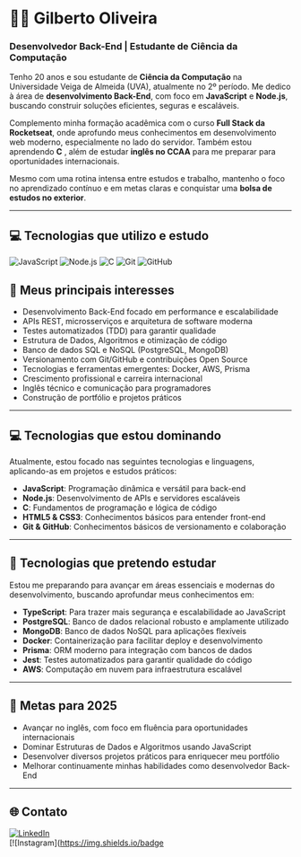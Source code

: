 # 👨‍💻 Gilberto Oliveira

### Desenvolvedor Back-End | Estudante de Ciência da Computação

Tenho 20 anos e sou estudante de **Ciência da Computação** na Universidade Veiga de Almeida (UVA), atualmente no 2º período. Me dedico à área de **desenvolvimento Back-End**, com foco em **JavaScript** e **Node.js**, buscando construir soluções eficientes, seguras e escaláveis.

Complemento minha formação acadêmica com o curso **Full Stack da Rocketseat**, onde aprofundo meus conhecimentos em desenvolvimento web moderno, especialmente no lado do servidor. Também estou aprendendo **C** , além de estudar **inglês no CCAA** para me preparar para oportunidades internacionais.

Mesmo com uma rotina intensa entre estudos e trabalho, mantenho o foco no aprendizado contínuo e em metas claras e conquistar uma **bolsa de estudos no exterior**.

---

## 💻 Tecnologias que utilizo e estudo

![JavaScript](https://img.shields.io/badge/-JavaScript-black?style=flat&logo=javascript)
![Node.js](https://img.shields.io/badge/-Node.js-339933?style=flat&logo=node.js&logoColor=white)
![C](https://img.shields.io/badge/-C-blue?style=flat&logo=c)
![Git](https://img.shields.io/badge/-Git-F05032?style=flat&logo=git&logoColor=white)
![GitHub](https://img.shields.io/badge/-GitHub-181717?style=flat&logo=github)


## 🚀 Meus principais interesses

- Desenvolvimento Back-End focado em performance e escalabilidade  
- APIs REST, microsserviços e arquitetura de software moderna  
- Testes automatizados (TDD) para garantir qualidade  
- Estrutura de Dados, Algoritmos e otimização de código  
- Banco de dados SQL e NoSQL (PostgreSQL, MongoDB)  
- Versionamento com Git/GitHub e contribuições Open Source  
- Tecnologias e ferramentas emergentes: Docker, AWS, Prisma  
- Crescimento profissional e carreira internacional  
- Inglês técnico e comunicação para programadores  
- Construção de portfólio e projetos práticos  

---

## 💻 Tecnologias que estou dominando

Atualmente, estou focado nas seguintes tecnologias e linguagens, aplicando-as em projetos e estudos práticos:

- **JavaScript**: Programação dinâmica e versátil para back-end  
- **Node.js**: Desenvolvimento de APIs e servidores escaláveis  
- **C**: Fundamentos de programação e lógica de código  
- **HTML5 & CSS3**: Conhecimentos básicos para entender front-end  
- **Git & GitHub**: Conhecimentos básicos de versionamento e colaboração  

---

## 🧠 Tecnologias que pretendo estudar

Estou me preparando para avançar em áreas essenciais e modernas do desenvolvimento, buscando aprofundar meus conhecimentos em:

- **TypeScript**: Para trazer mais segurança e escalabilidade ao JavaScript  
- **PostgreSQL**: Banco de dados relacional robusto e amplamente utilizado  
- **MongoDB**: Banco de dados NoSQL para aplicações flexíveis  
- **Docker**: Containerização para facilitar deploy e desenvolvimento  
- **Prisma**: ORM moderno para integração com bancos de dados  
- **Jest**: Testes automatizados para garantir qualidade do código  
- **AWS**: Computação em nuvem para infraestrutura escalável  

---

## 🎯 Metas para 2025

- Avançar no inglês, com foco em fluência para oportunidades internacionais  
- Dominar Estruturas de Dados e Algoritmos usando JavaScript  
- Desenvolver diversos projetos práticos para enriquecer meu portfólio  
- Melhorar continuamente minhas habilidades como desenvolvedor Back-End  

---

## 🌐 Contato

[![LinkedIn](https://img.shields.io/badge/-LinkedIn-blue?style=flat&logo=linkedin&logoColor=white)](https://www.linkedin.com/in/gilberto-oliveira-876298248)  
[![Instagram](https://img.shields.io/badge
